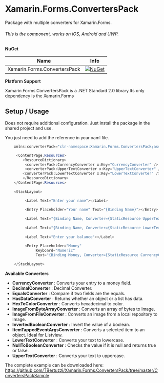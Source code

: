 # Xamarin.Forms.ConvertersPack

Package with multiple converters for Xamarin.Forms.
 
###### This is the component, works on iOS, Android and UWP.

**NuGet**

|Name|Info|
| ------------------- | :------------------: |
|Xamarin.Forms.ConvertersPack|[![NuGet](https://buildstats.info/nuget/Xamarin.Forms.ConvertersPack)](https://www.nuget.org/packages/Xamarin.Forms.ConvertersPack/)|

**Platform Support**

Xamarin.Forms.ConvertersPack is a .NET Standard 2.0 library.Its only dependency is the Xamarin.Forms

## Setup / Usage

Does not require additional configuration. Just install the package in the shared project and use.

You just need to add the reference in your xaml file.

```csharp
    xmlns:converterPack="clr-namespace:Xamarin.Forms.ConvertersPack;assembly=Xamarin.Forms.ConvertersPack"
```

```csharp
     <ContentPage.Resources>
        <ResourceDictionary>
         <converterPack:CurrencyConverter x:Key="CurrencyConverter" />
         <converterPack:UpperTextConverter x:Key="UpperTextConverter" />
        <converterPack:LowerTextConverter x:Key="LowerTextConverter" />
        </ResourceDictionary>
    </ContentPage.Resources>
    
    <StackLayout>

         <Label Text="Enter your name"></Label>
        
         <Entry Placeholder="Your name" Text="{Binding Name}"></Entry>
        
         <Label Text="{Binding Name, Converter={StaticResource UpperTextConverter}}"></Label>
        
         <Label Text="{Binding Name, Converter={StaticResource LowerTextConverter}}"></Label>
        
         <Label Text="Enter your balance"></Label>
        
         <Entry Placeholder="Money" 
              Keyboard="Numeric" 
              Text="{Binding Money, Converter={StaticResource CurrencyConverter}}"></Entry>
        
    </StackLayout>

```

**Available Converters**

* **CurrencyConverter** : Converts your entry to a money field.
* **DecimalConverter** : Decimal Converter.
* **EqualsConverter** : Compare if two fields are the equals.
* **HasDataConverter** : Returns whether an object or a list has data.
* **HexToColorConverter** : Converts hexadecimal to color.
* **ImageFromByteArrayConverter** : Converts an array of bytes to Image.
* **ImageFromFileConverter** : Converts an image from a local repository to Image.
* **InvertedBooleanConverter** : Invert the value of a boolean.
* **ItemTappedEventArgsConverter** : Converts a selected item to an object. Ideal for Listview.
* **LowerTextConverter** : Converts your text to lowercase.
* **NullToBooleanConverter** : Checks the value if it is null and returns true or false.
* **UpperTextConverter** : Converts your text to uppercase.


The complete example can be downloaded here: https://github.com/TBertuzzi/Xamarin.Forms.ConvertersPack/tree/master/ConvertersPackSample
